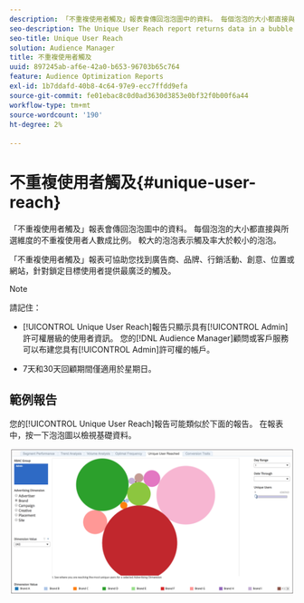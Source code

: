 ```yaml
---
description: 「不重複使用者觸及」報表會傳回泡泡圖中的資料。 每個泡泡的大小都直接與所選維度的不重複使用者人數成比例。 較大的泡泡表示觸及率大於較小的泡泡。 「不重複使用者觸及」報表可協助您找到廣告商、品牌、行銷活動、創意、位置或網站，針對鎖定目標使用者提供最廣泛的觸及。
seo-description: The Unique User Reach report returns data in a bubble chart. Each bubble is sized in direct proportion to the number of unique users for your selected dimension. A larger bubble indicates greater reach than a smaller bubble. The Unique User Reach report helps you find the advertiser, brand, campaign, creative, placement, or site that provides the broadest reach against your targeted users.
seo-title: Unique User Reach
solution: Audience Manager
title: 不重複使用者觸及
uuid: 897245ab-af6e-42a0-b653-96703b65c764
feature: Audience Optimization Reports
exl-id: 1b7ddafd-40b8-4c64-97e9-ecc7ffdd9efa
source-git-commit: fe01ebac8c0d0ad3630d3853e0bf32f0b00f6a44
workflow-type: tm+mt
source-wordcount: '190'
ht-degree: 2%

---
```


# 不重複使用者觸及{#unique-user-reach}

「不重複使用者觸及」報表會傳回泡泡圖中的資料。 每個泡泡的大小都直接與所選維度的不重複使用者人數成比例。 較大的泡泡表示觸及率大於較小的泡泡。

「不重複使用者觸及」報表可協助您找到廣告商、品牌、行銷活動、創意、位置或網站，針對鎖定目標使用者提供最廣泛的觸及。

>[!NOTE]
>
>請記住：
>
>* [!UICONTROL Unique User Reach]報告只顯示具有[!UICONTROL Admin]許可權層級的使用者資訊。 您的[!DNL Audience Manager]顧問或客戶服務可以布建您具有[!UICONTROL Admin]許可權的帳戶。
>
>* 7天和30天回顧期間僅適用於星期日。

## 範例報告

您的[!UICONTROL Unique User Reach]報告可能類似於下面的報告。 在報表中，按一下泡泡圖以檢視基礎資料。

![](assets/unique-user-reach.png)
